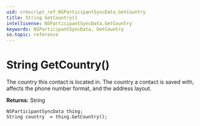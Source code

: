 ```yaml
---
uid: crmscript_ref_NSParticipantSyncData_GetCountry
title: String GetCountry()
intellisense: NSParticipantSyncData.GetCountry
keywords: NSParticipantSyncData, GetCountry
so.topic: reference
---
```


# String GetCountry()

The country this contact is located in. The country a contact is saved with, affects the phone number format, and the address layout.

**Returns:** String

```crmscript
NSParticipantSyncData thing;
String country  = thing.GetCountry();
```

